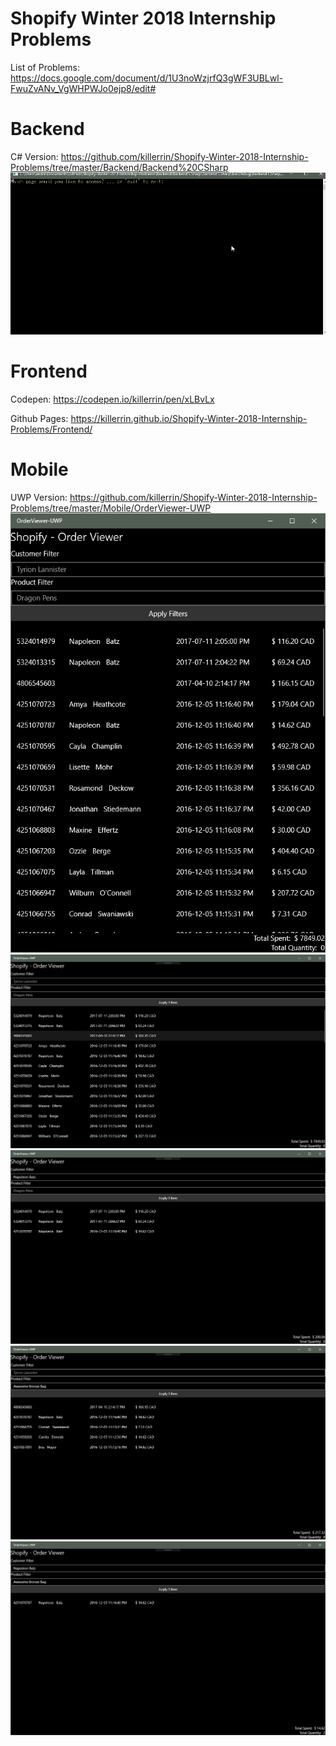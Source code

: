 # Shopify Winter 2018 Internship Problems
List of Problems: https://docs.google.com/document/d/1U3noWzjrfQ3gWF3UBLwl-FwuZvANv_VgWHPWJo0ejp8/edit#

# Backend
C# Version: https://github.com/killerrin/Shopify-Winter-2018-Internship-Problems/tree/master/Backend/Backend%20CSharp
![Example of the project working](https://github.com/killerrin/Shopify-Winter-2018-Internship-Problems/blob/master/Backend/Backend%20CSharp/AnimatedExample.gif)


# Frontend
Codepen: https://codepen.io/killerrin/pen/xLBvLx

Github Pages: https://killerrin.github.io/Shopify-Winter-2018-Internship-Problems/Frontend/

# Mobile
UWP Version: https://github.com/killerrin/Shopify-Winter-2018-Internship-Problems/tree/master/Mobile/OrderViewer-UWP
![No Filter](/Mobile/OrderViewer-UWP/MobileNoFilter.png)
![No Filter](/Mobile/OrderViewer-UWP/NoFilter.png)
![Customer Filter](/Mobile/OrderViewer-UWP/CustomerFilter.png)
![Product Filter](/Mobile/OrderViewer-UWP/ProductFilter.png)
![Customer and Product Filter](/Mobile/OrderViewer-UWP/CustomerAndProductFilter.png)